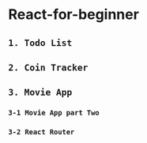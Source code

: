 # React-for-beginner

## `1. Todo List`

## `2. Coin Tracker`

## `3. Movie App`

### `3-1 Movie App part Two`

### `3-2 React Router`
